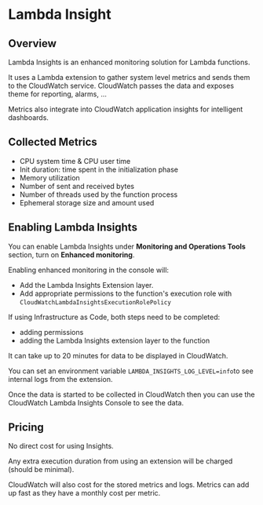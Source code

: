 # Lambda Insight

## Overview

Lambda Insights is an enhanced monitoring solution for Lambda functions.

It uses a Lambda extension to gather system level metrics and sends them to the CloudWatch service. CloudWatch passes the data and exposes theme for reporting, alarms, ...

Metrics also integrate into CloudWatch application insights for intelligent dashboards.


## Collected Metrics

- CPU system time & CPU user time
- Init duration: time spent in the initialization phase
- Memory utilization
- Number of sent and received bytes
- Number of threads used by the function process
- Ephemeral storage size and amount used


## Enabling Lambda Insights

You can enable Lambda Insights under **Monitoring and Operations Tools** section, turn on **Enhanced monitoring**.

Enabling enhanced monitoring in the console will:
- Add the Lambda Insights Extension layer.
- Add appropriate permissions to the function's execution role with `CloudWatchLambdaInsightsExecutionRolePolicy`

If using Infrastructure as Code, both steps need to be completed:
- adding permissions
- adding the Lambda Insights extension layer to the function

It can take up to 20 minutes for data to be displayed in CloudWatch.

You can set an environment variable `LAMBDA_INSIGHTS_LOG_LEVEL=info`to see internal logs from the extension.

Once the data is started to be collected in CloudWatch then you can use the CloudWatch Lambda Insights Console to see the data.


## Pricing

No direct cost for using Insights.

Any extra execution duration from using an extension will be charged (should be minimal).

CloudWatch will also cost for the stored metrics and logs. Metrics can add up fast as they have a monthly cost per metric.
